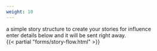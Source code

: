 ```yaml
---
weight: 10
---
```


a simple story structure to create your stories for influence\
enter details below and it will be sent right away.  
{{< partial "forms/story-flow.html" >}}
